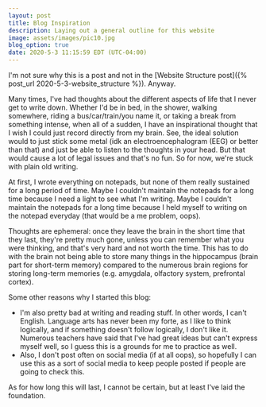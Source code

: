 ```yaml
---
layout: post
title: Blog Inspiration
description: Laying out a general outline for this website
image: assets/images/pic10.jpg
blog_option: true
date: 2020-5-3 11:15:59 EDT (UTC-04:00)
---
```


I'm not sure why this is a post and not in the [Website Structure post]({% post_url 2020-5-3-website_structure %}). Anyway.

Many times, I've had thoughts about the different aspects of life that I never get to write down. Whether I'd be in bed, in the shower, walking somewhere, riding a bus/car/train/you name it, or taking a break from something intense, when all of a sudden, I have an inspirational thought that I wish I could just record directly from my brain. See, the ideal solution would to just stick some metal (idk an electroencephalogram (EEG) or better than that) and just be able to listen to the thoughts in your head. But that would cause a lot of legal issues and that's no fun. So for now, we're stuck with plain old writing.

At first, I wrote everything on notepads, but none of them really sustained for a long period of time. Maybe I couldn't maintain the notepads for a long time because I need a light to see what I'm writing. Maybe I couldn't maintain the notepads for a long time because I held myself to writing on the notepad everyday (that would be a me problem, oops).

Thoughts are ephemeral: once they leave the brain in the short time that they last, they're pretty much gone, unless you can remember what you were thinking, and that's very hard and not worth the time. This has to do with the brain not being able to store many things in the hippocampus (brain part for short-term memory) compared to the numerous brain regions for storing long-term memories (e.g. amygdala, olfactory system, prefrontal cortex).

Some other reasons why I started this blog:

- I'm also pretty bad at writing and reading stuff. In other words, I can't English. Language arts has never been my forte, as I like to think logically, and if something doesn't follow logically, I don't like it. Numerous teachers have said that I've had great ideas but can't express myself well, so I guess this is a grounds for me to practice as well.
- Also, I don't post often on social media (if at all oops), so hopefully I can use this as a sort of social media to keep people posted if people are going to check this.

As for how long this will last, I cannot be certain, but at least I've laid the foundation.
